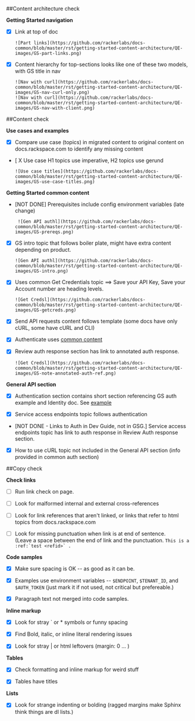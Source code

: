 ##Content architecture check

**Getting Started navigation**

- [X] Link at top of doc
  
      ![Part links](https://github.com/rackerlabs/docs-common/blob/master/rst/getting-started-content-architecture/QE-images/GS-part-links.png)
  
- [X] Content hierarchy for top-sections looks like one of these two models, with GS title in nav
  
      ![Nav with curl](https://github.com/rackerlabs/docs-common/blob/master/rst/getting-started-content-architecture/QE-images/GS-nav-curl-only.png) 
      ![Nav with curl](https://github.com/rackerlabs/docs-common/blob/master/rst/getting-started-content-architecture/QE-images/GS-nav-with-client.png) 

##Content check

**Use cases and examples**

- [X] Compare use case (topics) in migrated content to original content on docs.rackspace.com to identify any missing content

- [ X Use case H1 topics use imperative, H2 topics use gerund

      ![Use case titles](https://github.com/rackerlabs/docs-common/blob/master/rst/getting-started-content-architecture/QE-images/GS-use-case-titles.png) 


**Getting Started common content**

- [NOT DONE]  Prerequisites include config environment variables (late change)
       
       ![Gen API authl](https://github.com/rackerlabs/docs-common/blob/master/rst/getting-started-content-architecture/QE-images/GS-prereqs.png) 
       

- [X]  GS intro topic that follows boiler plate, might have extra content depending on product.

       ![Gen API authl](https://github.com/rackerlabs/docs-common/blob/master/rst/getting-started-content-architecture/QE-images/GS-intro.png) 
       

- [X]  Uses common Get Credentials topic ==> Save your API Key, Save your Account number are heading levels.

       ![Get Credsl](https://github.com/rackerlabs/docs-common/blob/master/rst/getting-started-content-architecture/QE-images/GS-getcreds.png) 


- [X]  Send API requests content follows template (some docs have only cURL, some have cURL and CLI)
      

- [X]  Authenticate uses [common content](https://developer.rackspace.com/docs/cloud-big-data/v2/developer-guide/#document-getting-started/authenticate) 


- [X]  Review auth response section has link to annotated auth response.

       ![Get Credsl](https://github.com/rackerlabs/docs-common/blob/master/rst/getting-started-content-architecture/QE-images/GS-note-annotated-auth-ref.png) 


**General API section**

- [X] Authentication section contains short section referencing GS auth example and Identity doc. 
      See [example](https://developer.rackspace.com/docs/cloud-big-data/v2/developer-guide/#document-general-api-info/authentication-gen-api)


- [X] Service access endpoints topic follows authentication

- [NOT DONE - Links to Auth in Dev Guide, not in GSG.] Service access endpoints topic has link to auth response in Review Auth response section.

- [X] How to use cURL topic not included in the General API section (info provided in common auth section)


##Copy check

**Check links**

- [ ] Run link check on page.

- [ ] Look for malformed internal and external cross-references

- [ ] Look for link references that aren't linked, or links that refer to html topics from docs.rackspace.com

- [ ] Look for missing punctuation when link is at end of sentence.  
          (Leave a space between the end of link and the punctuation. ```This is a :ref:`test <refid>` .```

**Code samples**

- [X] Make sure spacing is OK -- as good as it can be.

- [X] Examples use environment variables -- ``$ENDPOINT``, ``$TENANT_ID``, and ``$AUTH_TOKEN``  (just mark it if not used, not critical but prefereable.)

- [X] Paragraph text not merged into code samples.

**Inline markup**

- [X] Look for stray ` or * symbols or funny spacing

- [X] Find Bold, italic, or inline literal rendering issues

- [X] Look for stray | or html leftovers  (margin: 0 ... )

**Tables**

- [X] Check formatting and inline markup for weird stuff

- [X] Tables have titles 

**Lists**

- [X] Look for strange indenting or bolding (ragged margins make Sphinx think things are dl lists.)
